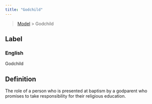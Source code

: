 ```yaml
---
title: "Godchild"
---
```


> [Model](../../) > Godchild

## Label

### English
Godchild


## Definition
The role of a person who is presented at baptism by a godparent who promises to take responsibility for their religious education. 


    
